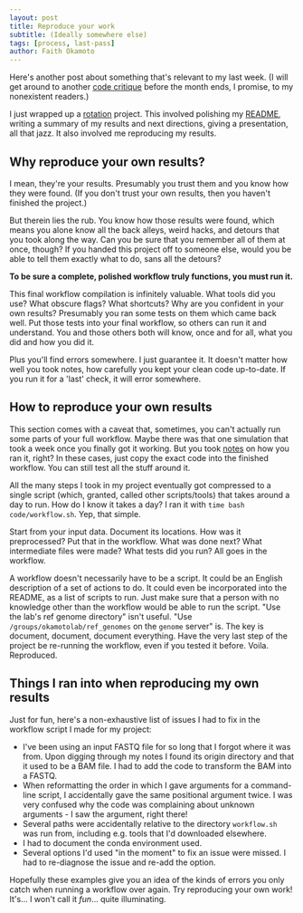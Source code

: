 ```yaml
---
layout: post
title: Reproduce your work
subtitle: (Ideally somewhere else)
tags: [process, last-pass]
author: Faith Okamoto
---
```


Here's another post about something that's relevant to my last week. (I will
get around to another [code critique][CritiqueTag] before the month ends, I
promise, to my nonexistent readers.)

I just wrapped up a [rotation][Rotations] project. This involved polishing my
[README][README], writing a summary of my results and next directions, giving a
presentation, all that jazz. It also involved me reproducing my results.

## Why reproduce your own results?

I mean, they're your results. Presumably you trust them and you know how they
were found. (If you don't trust your own results, then you haven't finished the
project.)

But therein lies the rub. You know how those results were found, which means you
alone know all the back alleys, weird hacks, and detours that you took along the
way. Can you be sure that you remember all of them at once, though? If you
handed this project off to someone else, would you be able to tell them exactly
what to do, sans all the detours?

**To be sure a complete, polished workflow truly functions, you must run it.**

This final workflow compilation is infinitely valuable. What tools did you use?
What obscure flags? What shortcuts? Why are you confident in your own results? 
Presumably you ran some tests on them which came back well. Put those tests into
your final workflow, so others can run it and understand. You and those others
both will know, once and for all, what you did and how you did it.

Plus you'll find errors somewhere. I just guarantee it. It doesn't matter how
well you took notes, how carefully you kept your clean code up-to-date. If you
run it for a 'last' check, it will error somewhere.

## How to reproduce your own results

This section comes with a caveat that, sometimes, you can't actually run some
parts of your full workflow. Maybe there was that one simulation that took a
week once you finally got it working. But you took [notes][Notebook] on how you
ran it, right? In these cases, just copy the exact code into the finished
workflow. You can still test all the stuff around it.

All the many steps I took in my project eventually got compressed to a single
script (which, granted, called other scripts/tools) that takes around a day to
run. How do I know it takes a day? I ran it with `time bash code/workflow.sh`.
Yep, that simple.

Start from your input data. Document its locations. How was it preprocessed? Put
that in the workflow. What was done next? What intermediate files were made?
What tests did you run? All goes in the workflow.

A workflow doesn't necessarily have to be a script. It could be an English
description of a set of actions to do. It could even be incorporated into the
README, as a list of scripts to run. Just make sure that a person with no
knowledge other than the workflow would be able to run the script. "Use the
lab's ref genome directory" isn't useful. "Use `/groups/okamotolab/ref_genomes`
on the `genome` server" is. The key is document, document, document everything.
Have the very last step of the project be re-running the workflow, even if you
tested it before. Voila. Reproduced.

## Things I ran into when reproducing my own results

Just for fun, here's a non-exhaustive list of issues I had to fix in the
workflow script I made for my project:
* I've been using an input FASTQ file for so long that I forgot where it was
from. Upon digging through my notes I found its origin directory and that it
used to be a BAM file. I had to add the code to transform the BAM into a FASTQ.
* When reformatting the order in which I gave arguments for a command-line
script, I accidentally gave the same positional argument twice. I was very
confused why the code was complaining about unknown arguments - I saw the 
argument, right there!
* Several paths were accidentally relative to the directory `workflow.sh` was
run from, including e.g. tools that I'd downloaded elsewhere.
* I had to document the conda environment used.
* Several options I'd used "in the moment" to fix an issue were missed. I had to
re-diagnose the issue and re-add the option.

Hopefully these examples give you an idea of the kinds of errors you only 
catch when running a workflow over again. Try reproducing your own work! It's...
I won't call it *fun*... quite illuminating.


[CritiqueTag]: https://faithokamoto.github.io/tags/#published-code-critique
[Notebook]: https://faithokamoto.github.io/2024-11-23-dry-lab-notebook/
[README]: https://www.makeareadme.com/
[Rotations]: https://www.rootedinstem.com/grad-school/v0wsho73avs7hsa9bg1dxdxvdriz59